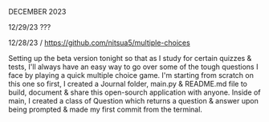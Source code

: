 DECEMBER 2023


12/29/23
???


12/28/23 / https://github.com/nitsua5/multiple-choices

Setting up the beta version tonight so that as I study for certain quizzes & tests, I'll always have an easy way to go over some of the tough questions I face by playing a quick multiple choice game. I'm starting from scratch on this one so first, I created a Journal folder, main.py & README.md file to build, document & share this open-sourch application with anyone. Inside of main, I created a class of Question which returns a question & answer upon being prompted & made my first commit from the terminal.


